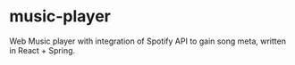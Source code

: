 # music-player
Web Music player with integration of Spotify API to gain song meta, written in React + Spring.
